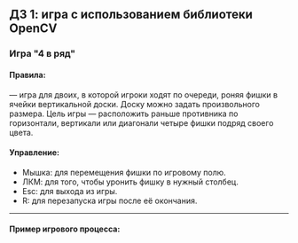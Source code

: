 ## ДЗ 1: игра с использованием библиотеки OpenCV

### Игра "4 в ряд"

#### Правила:
— игра для двоих, в которой игроки ходят по очереди, роняя фишки в ячейки вертикальной доски. Доску можно задать произвольного размера. Цель игры — расположить раньше противника по горизонтали, вертикали или диагонали четыре фишки подряд своего цвета.

#### Управление:

- Mышка: для перемещения фишки по игровому полю.
- ЛКМ: для того, чтобы уронить фишку в нужный столбец.
- Esc: для выхода из игры.
- R: для перезапуска игры после её окончания.

---

#### Пример игрового процесса:
